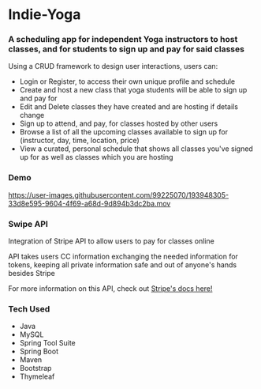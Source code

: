 # Indie-Yoga

<h3>A scheduling app for independent Yoga instructors to host classes, and for students to sign up and pay for said classes</h3>
  
<p>Using a CRUD framework to design user interactions, users can:
  
  <ul>
    <li>Login or Register, to access their own unique profile and schedule
    <li>Create and host a new class that yoga students will be able to sign up and pay for
    <li>Edit and Delete classes they have created and are hosting if details change
    <li>Sign up to attend, and pay, for classes hosted by other users
    <li>Browse a list of all the upcoming classes available to sign up for (instructor, day, time, location, price)
    <li>View a curated, personal schedule that shows all classes you've signed up for as well as classes which you are hosting
  </ul>
  
<h3>Demo</h3>
    


https://user-images.githubusercontent.com/99225070/193948305-33d8e595-9604-4f69-a68d-9d894b3dc2ba.mov

<h3>Swipe API</h3>

<p>Integration of Stripe API to allow users to pay for classes online</p>
<p>API takes users CC information exchanging the needed information for tokens, keeping all private information safe and out of anyone's hands besides Stripe
<p>For more information on this API, check out <a href=https://stripe.com/docs/api>Stripe's docs here!</a>

<h3>Tech Used</h3>

  <ul>
    <li>Java
    <li>MySQL
    <li>Spring Tool Suite
    <li>Spring Boot
    <li>Maven
    <li>Bootstrap
    <li>Thymeleaf
  </ul>
